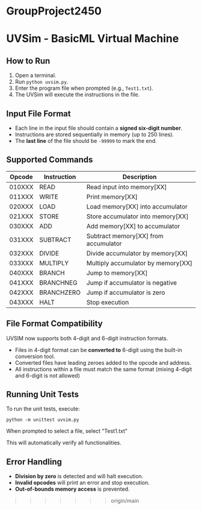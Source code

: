 # GroupProject2450

# UVSim - BasicML Virtual Machine

## How to Run

1. Open a terminal.
2. Run `python uvsim.py`.
3. Enter the program file when prompted (e.g., `Test1.txt`).
4. The UVSim will execute the instructions in the file.

## Input File Format

- Each line in the input file should contain a **signed six-digit number**.
- Instructions are stored sequentially in memory (up to 250 lines).
- The **last line** of the file should be `-99999` to mark the end.

## Supported Commands

| Opcode | Instruction | Description                          |
|--------| ----------- | ------------------------------------ |
| 010XXX | READ        | Read input into memory[XX]           |
| 011XXX | WRITE       | Print memory[XX]                     |
| 020XXX | LOAD        | Load memory[XX] into accumulator     |
| 021XXX | STORE       | Store accumulator into memory[XX]    |
| 030XXX | ADD         | Add memory[XX] to accumulator        |
| 031XXX | SUBTRACT    | Subtract memory[XX] from accumulator |
| 032XXX | DIVIDE      | Divide accumulator by memory[XX]     |
| 033XXX | MULTIPLY    | Multiply accumulator by memory[XX]   |
| 040XXX | BRANCH      | Jump to memory[XX]                   |
| 041XXX | BRANCHNEG   | Jump if accumulator is negative      |
| 042XXX | BRANCHZERO  | Jump if accumulator is zero          |
| 043XXX | HALT        | Stop execution                       |

## File Format Compatibility
UVSIM now supports both 4-digit and 6-digit instruction formats.

- Files in 4-digit format can be **converted to** 6-digit using the built-in conversion tool.
- Converted files have leading zeroes added to the opcode and address.
- All instructions within a file must match the same format (mixing 4-digit and 6-digit is not allowed)

## Running Unit Tests

To run the unit tests, execute:

```
python -m unittest uvsim.py
```

When prompted to select a file, select "Test1.txt"

This will automatically verify all functionalities.

## Error Handling

- **Division by zero** is detected and will halt execution.
- **Invalid opcodes** will print an error and stop execution.
- **Out-of-bounds memory access** is prevented.
>>>>>>> origin/main
